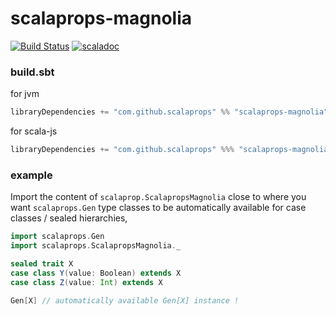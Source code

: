 # scalaprops-magnolia

[![Build Status](https://travis-ci.org/scalaprops/scalaprops-magnolia.svg?branch=master)](https://travis-ci.org/scalaprops/scalaprops-magnolia)
[![scaladoc](https://javadoc-badge.appspot.com/com.github.scalaprops/scalaprops-magnolia_2.12.svg?label=scaladoc)](https://javadoc-badge.appspot.com/com.github.scalaprops/scalaprops-magnolia_2.12/scalaprops/ScalapropsMagnolia$.html?javadocio=true)

### build.sbt

for jvm

```scala
libraryDependencies += "com.github.scalaprops" %% "scalaprops-magnolia" % "0.2.0"
```

for scala-js

```scala
libraryDependencies += "com.github.scalaprops" %%% "scalaprops-magnolia" % "0.2.0"
```

### example

Import the content of `scalaprop.ScalapropsMagnolia` close to where you want `scalaprops.Gen` type classes to be automatically available for case classes / sealed hierarchies,

```scala
import scalaprops.Gen
import scalaprops.ScalapropsMagnolia._

sealed trait X 
case class Y(value: Boolean) extends X
case class Z(value: Int) extends X

Gen[X] // automatically available Gen[X] instance !
```
